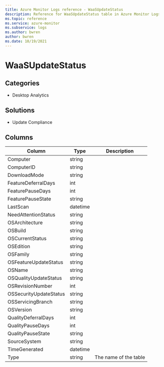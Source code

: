```yaml
---
title: Azure Monitor Logs reference - WaaSUpdateStatus
description: Reference for WaaSUpdateStatus table in Azure Monitor Logs.
ms.topic: reference
ms.service: azure-monitor
ms.subservice: logs
ms.author: bwren
author: bwren
ms.date: 10/19/2021
---
```


# WaaSUpdateStatus

 

## Categories

- Desktop Analytics
## Solutions

- Update Compliance




## Columns

| Column | Type | Description |
| --- | --- | --- |
| Computer | string |  |
| ComputerID | string |  |
| DownloadMode | string |  |
| FeatureDeferralDays | int |  |
| FeaturePauseDays | int |  |
| FeaturePauseState | string |  |
| LastScan | datetime |  |
| NeedAttentionStatus | string |  |
| OSArchitecture | string |  |
| OSBuild | string |  |
| OSCurrentStatus | string |  |
| OSEdition | string |  |
| OSFamily | string |  |
| OSFeatureUpdateStatus | string |  |
| OSName | string |  |
| OSQualityUpdateStatus | string |  |
| OSRevisionNumber | int |  |
| OSSecurityUpdateStatus | string |  |
| OSServicingBranch | string |  |
| OSVersion | string |  |
| QualityDeferralDays | int |  |
| QualityPauseDays | int |  |
| QualityPauseState | string |  |
| SourceSystem | string |  |
| TimeGenerated | datetime |  |
| Type | string | The name of the table |
